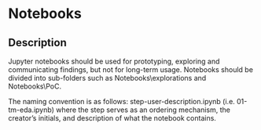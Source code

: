 # Notebooks

## Description

Jupyter notebooks should be used for prototyping, exploring and communicating findings, but not for long-term usage. Notebooks should be divided into sub-folders such as Notebooks\explorations and Notebooks\PoC.

The naming convention is as follows: step-user-description.ipynb (i.e. 01-tm-eda.ipynb) where the step serves as an ordering mechanism, the creator’s initials, and description of what the notebook contains.
